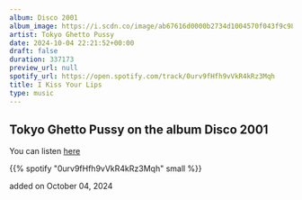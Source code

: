 ```yaml
---
album: Disco 2001
album_image: https://i.scdn.co/image/ab67616d0000b2734d1004570f043f9c98e545f5
artist: Tokyo Ghetto Pussy
date: 2024-10-04 22:21:52+00:00
draft: false
duration: 337173
preview_url: null
spotify_url: https://open.spotify.com/track/0urv9fHfh9vVkR4kRz3Mqh
title: I Kiss Your Lips
type: music
---
```



## Tokyo Ghetto Pussy on the album Disco 2001

You can listen [here](https://open.spotify.com/track/0urv9fHfh9vVkR4kRz3Mqh)

{{% spotify "0urv9fHfh9vVkR4kRz3Mqh" small %}}

added on October 04, 2024